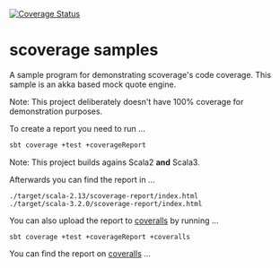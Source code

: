 [![Coverage Status][coveralls-badge]][coveralls-status]

# scoverage samples

A sample program for demonstrating scoverage's code coverage. This
sample is an akka based mock quote engine.

Note: This project deliberately doesn't have 100% coverage for
demonstration purposes.

To create a report you need to run ...

```bash
sbt coverage +test +coverageReport
```

Note: This project builds agains Scala2 **and** Scala3.

Afterwards you can find the report in ...

```
./target/scala-2.13/scoverage-report/index.html
./target/scala-3.2.0/scoverage-report/index.html
```

You can also upload the report to [coveralls][] by running ...

```
sbt coverage +test +coverageReport +coveralls
```

You can find the report on [coveralls][coveralls-status] ...

[coveralls]: https://coveralls.io
[coveralls-badge]: https://coveralls.io/repos/github/scoverage/sbt-scoverage-samples/badge.svg
[coveralls-status]: https://coveralls.io/github/scoverage/sbt-scoverage-samples
